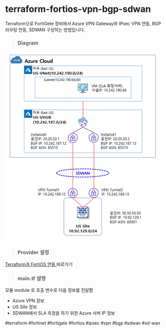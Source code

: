 # terraform-fortios-vpn-bgp-sdwan
Terraform으로 FortiGete 장비에서 Azure VPN Gateway와 IPsec VPN 연동, BGP 라우팅 연동, SDWAN 구성하는 방법입니다.

> ### Diagram
![Diagram](./img/diagram.png "Diagram")

> ### Provider 설정

[ Terraform과 FortiOS 연동 ](https://github.com/20eung/terraform-fortios-howto) 바로가기

> ### main.tf 설명
모듈 module 로 호출
변수로 다음 정보를 전달함
* Azure VPN 정보
* US Site 정보
* SDWAN에서 SLA 측정을 하기 위한 Azure 서버 IP 정보


#terraform #fortinet #fortigate #fortios #ipsec #vpn #bgp #sdwan #sd-wan
